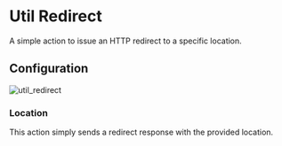 
# Util Redirect

A simple action to issue an HTTP redirect to a specific location.

## Configuration

![util_redirect](/img/backend/api/action/util_redirect.png)

### Location

This action simply sends a redirect response with the provided location.
